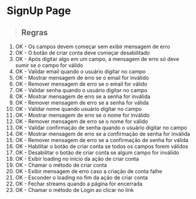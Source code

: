 # SignUp Page

> ## Regras
1. OK - Os campos devem começar sem exibir mensagem de erro
2. OK - O botão de criar conta deve começar desabilitado
3. OK - Após digitar algo em um campo, a mensagem de erro só deve sumir se o campo for válido
4. OK - Validar email quando o usuário digitar no campo
5. OK - Mostrar mensagem de erro se o email for inválido
6. OK - Remover mensagem de erro se o email for válido 
7. OK - Validar senha quando o usuário digitar no campo
8. OK - Mostrar mensagem de erro se a senha for inválida
9. OK - Remover mensagem de erro se a senha for válida
10. OK -  Validar nome quando usuário digitar no campo
11. OK - Mostrar mensagem de erro se o nome for inválido
12. OK - Remover mensagem de erro se o nome for válido
13. OK - Validar confirmação de senha quando o usuário digitar no campo
14. OK - Mostrar mensagem de erro se a confirmação de senha for inválida
15. OK - Remover mensagem de erro se a confirmação de senha for válida
16. OK - Habilitar o botão de criar conta se todos os campos forem válidos
17. OK - Desabilitar o botão de criar conta se algum campo for inválido
18. OK - Exibir loading no início da ação de criar conta
19. OK - Chamar o método de criar conta
20. OK - Exibir mensagem de erro caso a criação de conta falhe
21. OK - Esconder o loading no fim da ação de criar conta
22. OK - Fechar streams quando a página for encerrada
23. OK - Chamar o método de Login ao clicar no link